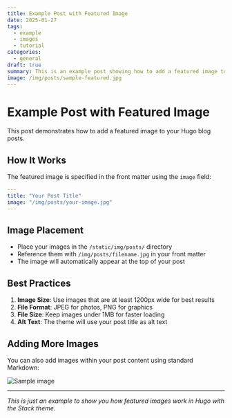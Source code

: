 ```yaml
---
title: Example Post with Featured Image
date: 2025-01-27
tags:
  - example
  - images
  - tutorial
categories:
  - general
draft: true
summary: This is an example post showing how to add a featured image to your Hugo blog posts.
image: /img/posts/sample-featured.jpg
---
```


# Example Post with Featured Image

This post demonstrates how to add a featured image to your Hugo blog posts.

## How It Works

The featured image is specified in the front matter using the `image` field:

```yaml
---
title: "Your Post Title"
image: "/img/posts/your-image.jpg"
---
```

## Image Placement

- Place your images in the `/static/img/posts/` directory
- Reference them with `/img/posts/filename.jpg` in your front matter
- The image will automatically appear at the top of your post

## Best Practices

1. **Image Size**: Use images that are at least 1200px wide for best results
2. **File Format**: JPEG for photos, PNG for graphics
3. **File Size**: Keep images under 1MB for faster loading
4. **Alt Text**: The theme will use your post title as alt text

## Adding More Images

You can also add images within your post content using standard Markdown:

![Sample image](/img/posts/sample-featured.jpg "This is a sample image")

---

*This is just an example to show you how featured images work in Hugo with the Stack theme.*
